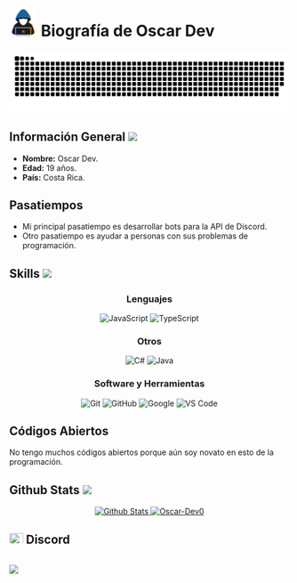 <!-- Imagen de perfil -->
 # <img src="https://github.com/0xAbdulKhalid/0xAbdulKhalid/raw/main/assets/mdImages/about_me.gif" width="50px" alt="Oscar Dev"> Biografía de Oscar Dev


<!-- Biografía de Oscar Dev -->
<div align="center">
  <a href="https://1999azzar.github.io/1999AZZAR/">
    <img src="./assets/svg/snake.svg" alt="snake"/>
  </a>
</div>

<!-- Información General -->
<section>
  <h2>Información General <img src="https://media.giphy.com/media/hvRJCLFzcasrR4ia7z/giphy.gif" width="35"></h2>
  <ul>
    <li><strong>Nombre:</strong> Oscar Dev.</li>
    <li><strong>Edad:</strong> 19 años.</li>
    <li><strong>País:</strong> Costa Rica.</li>
  </ul>
</section>

<!-- Pasatiempos -->
<section>
  <h2>Pasatiempos</h2>
  <ul>
    <li>Mi principal pasatiempo es desarrollar bots para la API de Discord.</li>
    <li>Otro pasatiempo es ayudar a personas con sus problemas de programación.</li>
  </ul>
</section>

<!-- Skills -->
<section>
  <h2>Skills <img src="https://media2.giphy.com/media/QssGEmpkyEOhBCb7e1/giphy.gif?cid=ecf05e47a0n3gi1bfqntqmob8g9aid1oyj2wr3ds3mg700bl&rid=giphy.gif" width="25"></h2>
  <div align="center">
    <h3>Lenguajes</h3>
    <img src="https://img.shields.io/badge/JavaScript-F7DF1E?style=for-the-badge&logo=javascript&logoColor=black" alt="JavaScript">
    <img src="https://img.shields.io/badge/Typescript-3178C6?style=for-the-badge&logo=typescript&logoColor=black" alt="TypeScript">

<h3>Otros</h3>
    <img src="https://img.shields.io/badge/C%23-512BD4?style=for-the-badge&logo=csharp&logoColor=black" alt="C#">
    <img src="https://img.shields.io/badge/Java-ED8B00?style=for-the-badge&logo=java&logoColor=white" alt="Java">

<h3>Software y Herramientas</h3>
    <img src="https://img.shields.io/badge/git-%23F05033.svg?style=for-the-badge&logo=git&logoColor=white" alt="Git">
    <img src="https://img.shields.io/badge/github-%23121011.svg?style=for-the-badge&logo=github&logoColor=white" alt="GitHub">
    <img src="https://img.shields.io/badge/google-%234285F4.svg?style=for-the-badge&logo=google&logoColor=white" alt="Google">
    <img src="https://img.shields.io/badge/Visual%20Studio%20Code-0078d7.svg?style=for-the-badge&logo=visual-studio-code&logoColor=white" alt="VS Code">
  </div>
</section>

<!-- Códigos Abiertos -->
<section>
  <h2>Códigos Abiertos</h2>
  <p>No tengo muchos códigos abiertos porque aún soy novato en esto de la programación.</p>
</section>

<!-- Github Stats -->
<section>
  <h2>Github Stats <img src="https://media.giphy.com/media/iY8CRBdQXODJSCERIr/giphy.gif" width="35"></h2>
  <div align="center">
    <a href="https://github.com/Oscar-Dev0/">
      <img src="https://github-readme-stats.vercel.app/api?username=Oscar-Dev0&include_all_commits=true&count_private=true&show_icons=true&line_height=20&title_color=7A7ADB&icon_color=2234AE&text_color=D3D3D3&bg_color=0,000000,130F40" width="450" alt="Github Stats">
 <img src="https://github-readme-stats.vercel.app/api/top-langs?username=Oscar-Dev0&show_icons=true&locale=en&layout=compact&line_height=20&title_color=7A7ADB&icon_color=2234AE&text_color=D3D3D3&bg_color=0,000000,130F40" width="375" alt="Oscar-Dev0"/>
    </a>
  </div>
</section>

<!-- Discord -->
<section>
<h2> <img src="./assets/svg/discord.svg" width="25" height="19" /> Discord<h2>
<img src= "https://api.zeew.dev/resources/discord/es/full_card/518251720128856084">
</section>
